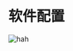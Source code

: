 # 软件配置

![hah](https://cloud.githubusercontent.com/assets/1908863/22716507/f352a4b6-ed5b-11e6-9bac-88837f111de0.gif)

